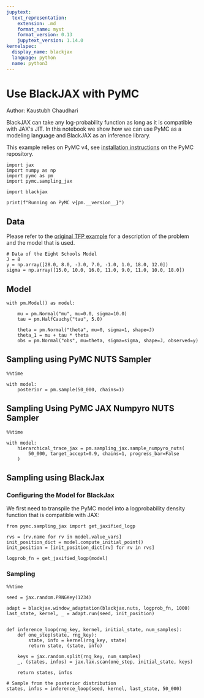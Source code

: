 ```yaml
---
jupytext:
  text_representation:
    extension: .md
    format_name: myst
    format_version: 0.13
    jupytext_version: 1.14.0
kernelspec:
  display_name: blackjax
  language: python
  name: python3
---
```


# Use BlackJAX with PyMC
Author: Kaustubh Chaudhari

BlackJAX can take any log-probability function as long as it is compatible with JAX's JIT. In this notebook we show how we can use PyMC as a modeling language and BlackJAX as an inference library.

This example relies on PyMC v4, see [installation instructions](https://github.com/pymc-devs/pymc#installation) on the PyMC repository.

```{code-cell} ipython3
import jax
import numpy as np
import pymc as pm
import pymc.sampling_jax

import blackjax

print(f"Running on PyMC v{pm.__version__}")
```

## Data

Please refer to the [original TFP example](https://www.tensorflow.org/probability/examples/Eight_Schools) for a description of the problem and the model that is used.

```{code-cell} ipython3
# Data of the Eight Schools Model
J = 8
y = np.array([28.0, 8.0, -3.0, 7.0, -1.0, 1.0, 18.0, 12.0])
sigma = np.array([15.0, 10.0, 16.0, 11.0, 9.0, 11.0, 10.0, 18.0])
```

## Model

```{code-cell} ipython3
with pm.Model() as model:

    mu = pm.Normal("mu", mu=0.0, sigma=10.0)
    tau = pm.HalfCauchy("tau", 5.0)

    theta = pm.Normal("theta", mu=0, sigma=1, shape=J)
    theta_1 = mu + tau * theta
    obs = pm.Normal("obs", mu=theta, sigma=sigma, shape=J, observed=y)
```

## Sampling using PyMC NUTS Sampler

```{code-cell} ipython3
%%time

with model:
    posterior = pm.sample(50_000, chains=1)
```

## Sampling Using PyMC JAX Numpyro NUTS Sampler

```{code-cell} ipython3
%%time

with model:
    hierarchical_trace_jax = pm.sampling_jax.sample_numpyro_nuts(
        50_000, target_accept=0.9, chains=1, progress_bar=False
    )
```

## Sampling using BlackJax

### Configuring the Model for BlackJax

We first need to transpile the PyMC model into a logprobability density function that is compatible with JAX:

```{code-cell} ipython3
from pymc.sampling_jax import get_jaxified_logp

rvs = [rv.name for rv in model.value_vars]
init_position_dict = model.compute_initial_point()
init_position = [init_position_dict[rv] for rv in rvs]

logprob_fn = get_jaxified_logp(model)
```

### Sampling

```{code-cell} ipython3
%%time

seed = jax.random.PRNGKey(1234)

adapt = blackjax.window_adaptation(blackjax.nuts, logprob_fn, 1000)
last_state, kernel, _ = adapt.run(seed, init_position)


def inference_loop(rng_key, kernel, initial_state, num_samples):
    def one_step(state, rng_key):
        state, info = kernel(rng_key, state)
        return state, (state, info)

    keys = jax.random.split(rng_key, num_samples)
    _, (states, infos) = jax.lax.scan(one_step, initial_state, keys)

    return states, infos

# Sample from the posterior distribution
states, infos = inference_loop(seed, kernel, last_state, 50_000)
```
